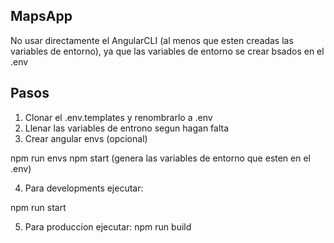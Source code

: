 ## MapsApp

No usar directamente el AngularCLI (al menos que esten creadas las variables de entorno), ya que las variables de entorno se crear bsados en el .env

## Pasos

1. Clonar el .env.templates y renombrarlo a .env
2. Llenar las variables de entrono segun hagan falta
3. Crear angular envs (opcional)

npm run envs
npm start (genera las variables de entorno que esten en el .env)

4. Para developments ejecutar:

npm run start

5. Para produccion ejecutar:
   npm run build
